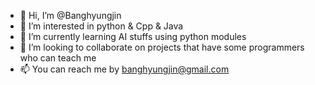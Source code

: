 - 👋 Hi, I’m @Banghyungjin
- 👀 I’m interested in python & Cpp & Java
- 🌱 I’m currently learning AI stuffs using python modules
- 💞️ I’m looking to collaborate on projects that have some programmers who can teach me
- 📫 You can reach me by banghyungjin@gmail.com

<!---
Banghyungjin/Banghyungjin is a ✨ special ✨ repository because its `README.md` (this file) appears on your GitHub profile.
You can click the Preview link to take a look at your changes.
--->

